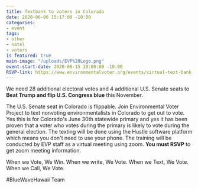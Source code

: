 ```yaml
---
title: Textbank to voters in Colorado
date: 2020-06-06 15:17:00 -10:00
categories:
- event
tags:
- other
- natel
- voters
is featured: true
main-image: "/uploads/EVP%20Logo.png"
event-start-date: 2020-06-15 10:00:00 -10:00
RSVP-link: https://www.environmentalvoter.org/events/virtual-text-bank
---
```


We need 28 additional electoral votes and 4 additional U.S. Senate seats to **Beat Trump and flip U.S. Congress blue** this November. 

The U.S. Senate seat in Colorado is flippable.  Join Environmental Voter Project to text nonvoting environmentalists in Colorado to get out to vote. Yes this is for Colorado's June 30th statewide primary and yes it has been proven that a voter who votes during the primary is likely to vote during the general election.  The texting will be done using the Hustle software platform which means you don't need to use your phone.  The training will be conducted by EVP staff as a virtual meeting using zoom. **You must RSVP** to get zoom meeting information.

When we Vote, We Win. When we write, We Vote. When we Text, We Vote. When we Call, We Vote.

#BlueWaveHawaii Team